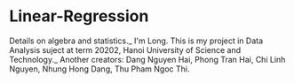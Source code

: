 # Linear-Regression
Details on algebra and statistics._
I'm Long. This is my project in Data Analysis suject at term 20202, Hanoi University of Science and Technology._
Another creators: Dang Nguyen Hai, Phong Tran Hai, Chi Linh Nguyen, Nhung Hong Dang, Thu Pham Ngoc Thi.
